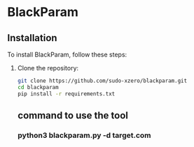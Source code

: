 # BlackParam

## Installation

To install BlackParam, follow these steps:

1. Clone the repository:
   ```bash
   git clone https://github.com/sudo-xzero/blackparam.git
   cd blackparam
   pip install -r requirements.txt
   ```
   ## command to use the tool
   ### python3 blackparam.py -d target.com
